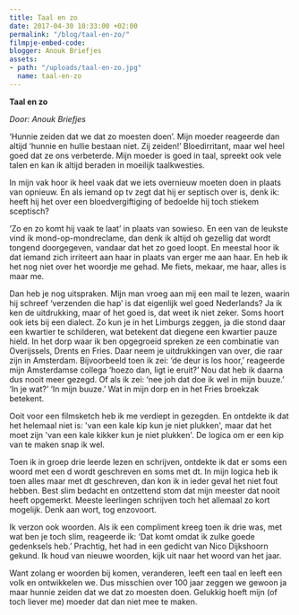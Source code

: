 ```yaml
---
title: Taal en zo
date: 2017-04-30 10:33:00 +02:00
permalink: "/blog/taal-en-zo/"
filmpje-embed-code: 
blogger: Anouk Briefjes
assets:
- path: "/uploads/taal-en-zo.jpg"
  name: taal-en-zo
---
```


**Taal en zo**

*Door: Anouk Briefjes*

‘Hunnie zeiden dat we dat zo moesten doen’. Mijn moeder reageerde dan altijd ‘hunnie en hullie bestaan niet. Zij zeiden!’ Bloedirritant, maar wel heel goed dat ze ons verbeterde. Mijn moeder is goed in taal, spreekt ook vele talen en kan ik altijd beraden in moeilijk taalkwesties.

In mijn vak hoor ik heel vaak dat we iets overnieuw moeten doen in plaats van opnieuw. En als iemand op tv zegt dat hij er septisch over is, denk ik: heeft hij het over een bloedvergiftiging of bedoelde hij toch stiekem sceptisch? 

‘Zo en zo komt hij vaak te laat’ in plaats van sowieso. En een van de leukste vind ik mond-op-mondreclame, dan denk ik altijd oh gezellig dat wordt tongend doorgegeven, vandaar dat het zo goed loopt. En meestal hoor ik dat iemand zich irriteert aan haar in plaats van erger me aan haar. En heb ik het nog niet over het woordje me gehad. Me fiets, mekaar, me haar, alles is maar me. 

Dan heb je nog uitspraken. Mijn man vroeg aan mij een mail te lezen, waarin hij schreef ‘verzenden die hap’ is dat eigenlijk wel goed Nederlands? Ja ik ken de uitdrukking, maar of het goed is, dat weet ik niet zeker. Soms hoort ook iets bij een dialect. Zo kun je in het Limburgs zeggen, ja die stond daar een kwartier te schilderen, wat betekent dat diegene een kwartier pauze hield. In het dorp waar ik ben opgegroeid spreken ze een combinatie van Overijssels, Drents en Fries. Daar neem je uitdrukkingen van over, die raar zijn in Amsterdam. Bijvoorbeeld toen ik zei: ‘de deur is los hoor,’ reageerde mijn Amsterdamse collega ‘hoezo dan, ligt ie eruit?’ Nou dat heb ik daarna dus nooit meer gezegd. Of als ik zei: ‘nee joh dat doe ik wel in mijn buuze.’ ‘In je wat?’ ‘In mijn buuze.’ Wat in mijn dorp en in het Fries broekzak betekent. 

Ooit voor een filmsketch heb ik me verdiept in gezegden. En ontdekte ik dat het helemaal niet is: 'van een kale kip kun je niet plukken', maar dat het moet zijn 'van een kale kikker kun je niet plukken'. De logica om er een kip van te maken snap ik wel.
 
Toen ik in groep drie leerde lezen en schrijven, ontdekte ik dat er soms een woord met een d wordt geschreven en soms met dt. In mijn logica heb ik toen alles maar met dt geschreven, dan kon ik in ieder geval het niet fout hebben. Best slim bedacht en ontzettend stom dat mijn meester dat nooit heeft opgemerkt. Meeste leerlingen schrijven toch het allemaal zo kort mogelijk. Denk aan wort, tog enzovoort. 

Ik verzon ook woorden. Als ik een compliment kreeg toen ik drie was, met wat ben je toch slim, reageerde ik: ‘Dat komt omdat ik zulke goede gedenksels heb.’ Prachtig, het had in een gedicht van Nico Dijkshoorn gekund. Ik houd van nieuwe woorden, kijk uit naar het woord van het jaar. 

Want zolang er woorden bij komen, veranderen, leeft een taal en leeft een volk en ontwikkelen we. Dus misschien over 100 jaar zeggen we gewoon ja maar hunnie zeiden dat we dat zo moesten doen. Gelukkig hoeft mijn (of toch liever me) moeder dat dan niet mee te maken.
